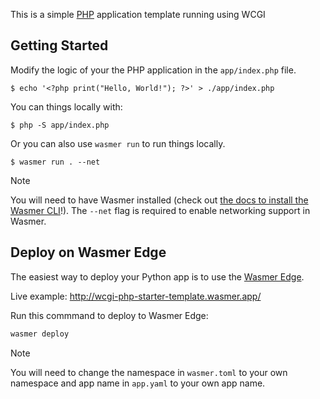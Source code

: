 This is a simple [PHP](https://php.org/) application template running using WCGI

## Getting Started

Modify the logic of your the PHP application in the `app/index.php` file.

```console
$ echo '<?php print("Hello, World!"); ?>' > ./app/index.php
```

You can things locally with:

```
$ php -S app/index.php
```

Or you can also use `wasmer run` to run things locally.

```console
$ wasmer run . --net
```

> [!NOTE]
> You will need to have Wasmer installed (check out [the docs to install the Wasmer CLI](https://docs.wasmer.io/install)!). 
> The `--net` flag is required to enable networking support in Wasmer.

## Deploy on Wasmer Edge

The easiest way to deploy your Python app is to use the [Wasmer Edge](https://wasmer.io/products/edge).

Live example: http://wcgi-php-starter-template.wasmer.app/

Run this commmand to deploy to Wasmer Edge:

```bash
wasmer deploy
```

> [!NOTE]
> You will need to change the namespace in `wasmer.toml` to your own namespace and app name in `app.yaml` to your own app name.
